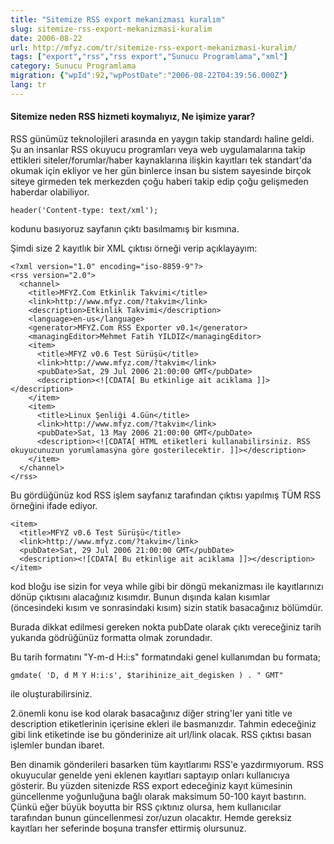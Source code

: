 ```yaml
---
title: "Sitemize RSS export mekanizması kuralım"
slug: sitemize-rss-export-mekanizmasi-kuralim
date: 2006-08-22
url: http://mfyz.com/tr/sitemize-rss-export-mekanizmasi-kuralim/
tags: ["export","rss","rss export","Sunucu Programlama","xml"]
category: Sunucu Programlama
migration: {"wpId":92,"wpPostDate":"2006-08-22T04:39:56.000Z"}
lang: tr
---
```


#### Sitemize neden RSS hizmeti koymalıyız, Ne işimize yarar?

RSS günümüz teknolojileri arasında en yaygın takip standardı haline geldi. Şu an insanlar RSS okuyucu programları veya web uygulamalarına takip ettikleri siteler/forumlar/haber kaynaklarına ilişkin kayıtları tek standart'da okumak için ekliyor ve her gün binlerce insan bu sistem sayesinde birçok siteye girmeden tek merkezden çoğu haberi takip edip çoğu gelişmeden haberdar olabiliyor.
```
header('Content-type: text/xml');

```
kodunu basıyoruz sayfanın çıktı basılmamış bir kısmına.

Şimdi size 2 kayıtlık bir XML çıktısı örneği verip açıklayayım:
```
<?xml version="1.0" encoding="iso-8859-9"?>
<rss version="2.0">
  <channel>
    <title>MFYZ.Com Etkinlik Takvimi</title>
    <link>http://www.mfyz.com/?takvim</link>
    <description>Etkinlik Takvimi</description>
    <language>en-us</language>
    <generator>MFYZ.Com RSS Exporter v0.1</generator>
    <managingEditor>Mehmet Fatih YILDIZ</managingEditor>
    <item>
      <title>MFYZ v0.6 Test Sürüşü</title>
      <link>http://www.mfyz.com/?takvim</link>
      <pubDate>Sat, 29 Jul 2006 21:00:00 GMT</pubDate>
      <description><![CDATA[ Bu etkinlige ait aciklama ]]></description>
    </item>
    <item>
      <title>Linux Şenliği 4.Gün</title>
      <link>http://www.mfyz.com/?takvim</link>
      <pubDate>Sat, 13 May 2006 21:00:00 GMT</pubDate>
      <description><![CDATA[ HTML etiketleri kullanabilirsiniz. RSS okuyucunuzun yorumlamasýna göre gosterilecektir. ]]></description>
    </item>
  </channel>
</rss>

```
Bu gördüğünüz kod RSS işlem sayfanız tarafından çıktısı yapılmış TÜM RSS örneğini ifade ediyor.
```
<item>
  <title>MFYZ v0.6 Test Sürüşü</title>
  <link>http://www.mfyz.com/?takvim</link>
  <pubDate>Sat, 29 Jul 2006 21:00:00 GMT</pubDate>
  <description><![CDATA[ Bu etkinlige ait aciklama ]]></description>
</item>

```
kod bloğu ise sizin for veya while gibi bir döngü mekanizması ile kayıtlarınızı dönüp çıktısını alacağınız kısımdır. Bunun dışında kalan kısımlar (öncesindeki kısım ve sonrasindaki kısım) sizin statik basacağınız bölümdür.

Burada dikkat edilmesi gereken nokta pubDate olarak çıktı vereceğiniz tarih yukarıda gödrüğünüz formatta olmak zorundadır.

Bu tarih formatını "Y-m-d H:i:s" formatındaki genel kullanımdan bu formata;
```
gmdate( 'D, d M Y H:i:s', $tarihinize_ait_degisken ) . " GMT"

```
ile oluşturabilirsiniz.

2.önemli konu ise kod olarak basacağınız diğer string'ler yani title ve description etiketlerinin içerisine ekleri ile basmanızdır. Tahmin edeceğiniz gibi link etiketinde ise bu gönderinize ait url/link olacak. RSS çıktısı basan işlemler bundan ibaret.

Ben dinamik gönderileri basarken tüm kayıtlarımı RSS'e yazdırmıyorum. RSS okuyucular genelde yeni eklenen kayıtları saptayıp onları kullanıcıya gösterir. Bu yüzden sitenizde RSS export edeceğiniz kayıt kümesinin güncellenme yoğunluğuna bağlı olarak maksimum 50-100 kayıt bastırın. Çünkü eğer büyük boyutta bir RSS çıktınız olursa, hem kullanıcılar tarafından bunun güncellenmesi zor/uzun olacaktır. Hemde gereksiz kayıtları her seferinde boşuna transfer ettirmiş olursunuz.